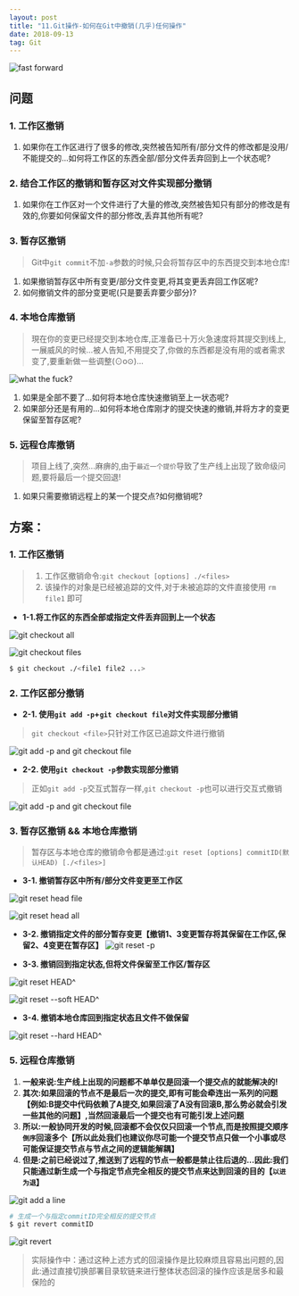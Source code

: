 ```yaml
---
layout: post
title: "11.Git操作-如何在Git中撤销(几乎)任何操作"
date: 2018-09-13
tag: Git
---
```


![fast forward](/images/article/git/git-cancel.jpg)


## 问题
### 1. 工作区撤销
1. 如果你在工作区进行了很多的修改,突然被告知所有/部分文件的修改都是没用/不能提交的...如何将工作区的东西全部/部分文件丢弃回到上一个状态呢?

### 2. 结合工作区的撤销和暂存区对文件实现部分撤销
1. 如果你在工作区对一个文件进行了大量的修改,突然被告知只有部分的修改是有效的,你要如何保留文件的部分修改,丢弃其他所有呢?

### 3. 暂存区撤销
> Git中`git commit`不加`-a`参数的时候,只会将暂存区中的东西提交到本地仓库!

1. 如果撤销暂存区中所有变更/部分文件变更,将其变更丢弃回工作区呢?
2. 如何撤销文件的部分变更呢(只是要丢弃要少部分)?

### 4. 本地仓库撤销
>現在你的变更已经提交到本地仓库,正准备已十万火急速度将其提交到线上,一展威风的时候...被人告知,不用提交了,你做的东西都是没有用的或者需求变了,要重新做一些调整(⊙o⊙)…

![what the fuck?](/images/article/git/what-the-fuck.png)

1. 如果是全部不要了...如何将本地仓库快速撤销至上一状态呢?
2. 如果部分还是有用的...如何将本地仓库刚才的提交快速的撤销,并将方才的变更保留至暂存区呢?

### 5. 远程仓库撤销
> 项目上线了,突然...麻痹的,由于`最近一个提价`导致了生产线上出现了致命级问题,要将最后一`个`提交回退!

1. 如果只需要撤销远程上的某一个提交点?如何撤销呢?

## 方案：
### 1. 工作区撤销
> 1. 工作区撤销命令:`git checkout [options] ./<files>`
> 2. 该操作的对象是已经被追踪的文件,对于未被追踪的文件直接使用 `rm file1` 即可

- **1-1.将工作区的东西全部或指定文件丢弃回到上一个状态**

![git checkout all](/images/article/git/git-checkout-all.gif)

![git checkout files](/images/article/git/git-checkout-files.gif)
```sh
$ git checkout ./<file1 file2 ...>
```

### 2. 工作区部分撤销
- **2-1. 使用`git add -p`+`git checkout file`对文件实现部分撤销**
>  `git checkout <file>`只针对工作区已追踪文件进行撤销

![git add -p and git checkout file](/images/article/git/git-add-p-and-checkout.gif)

- **2-2. 使用`git checkout -p`参数实现部分撤销**
> 正如`git add -p`交互式暂存一样,`git checkout -p`也可以进行交互式撤销

![git add -p and git checkout file](/images/article/git/git-checkout-p.gif)

### 3. 暂存区撤销 && 本地仓库撤销
> 暂存区与本地仓库的撤销命令都是通过:`git reset [options] commitID(默认HEAD) [./<files>]`

- **3-1. 撤销暂存区中所有/部分文件变更至工作区**

![git reset head file](/images/article/git/git-reset-file.gif)

![git reset head all](/images/article/git/git-reset-all.gif)

- **3-2. 撤销指定文件的部分暂存变更【撤销1、3变更暂存将其保留在工作区,保留2、4变更在暂存区】**
![git reset -p ](/images/article/git/git-reset-head-p.gif)

- **3-3. 撤销回到指定状态,但将文件保留至工作区/暂存区**

![git reset HEAD^](/images/article/git/git-reset-head-last-local-repo.gif)

![git reset --soft HEAD^](/images/article/git/git-reset-soft-head-last-local-repo.gif)

- **3-4. 撤销本地仓库回到指定状态且文件不做保留**

![git reset --hard HEAD^](/images/article/git/git-reset-hard-head-last-local-repo.gif)

### 5. 远程仓库撤销
1. **一般来说:生产线上出现的问题都不单单仅是回滚一个提交点的就能解决的!**
2. **其次:如果回滚的节点不是最后一次的提交,即有可能会牵连出一系列的问题【例如:B提交中代码依赖了A提交,如果回滚了A没有回滚B,那么势必就会引发一些其他的问题】,当然回滚最后一个提交也有可能引发上述问题** 
3. **所以:一般协同开发的时候,回滚都不会仅仅只回滚一个节点,而是按照提交顺序`倒序`回滚多个【所以此处我们也建议你尽可能一个提交节点只做一个小事或尽可能保证提交节点与节点之间的逻辑能解耦】**
4. **但是:之前已经说过了,推送到了远程的节点一般都是禁止往后退的...因此:我们只能通过新生成一个与指定节点完全相反的提交节点来达到回滚的目的【`以进为退`】**

![git add a line](/images/article/git/git-revert-before.png)
```sh
# 生成一个与指定commitID完全相反的提交节点
$ git revert commitID
```
![git revert](/images/article/git/git-revert.png)

> 实际操作中：通过这种上述方式的回滚操作是比较麻烦且容易出问题的,因此:通过直接切换部署目录软链来进行整体状态回滚的操作应该是居多和最保险的